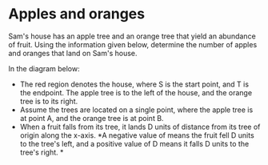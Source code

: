 # Apples and oranges
Sam's house has an apple tree and an orange tree that yield an abundance of fruit. Using the information given below, determine the number of apples and oranges that land on Sam's house.

In the diagram below:

- The red region denotes the house, where S is the start point, and T is the endpoint. The apple tree is to the left of the house, and the orange tree is to its right.
- Assume the trees are located on a single point, where the apple tree is at point A, and the orange tree is at point B.
- When a fruit falls from its tree, it lands D units of distance from its tree of origin along the x-axis. *A negative value of  means the fruit fell D units to the tree's left, and a positive value of D means it falls D units to the tree's right. *